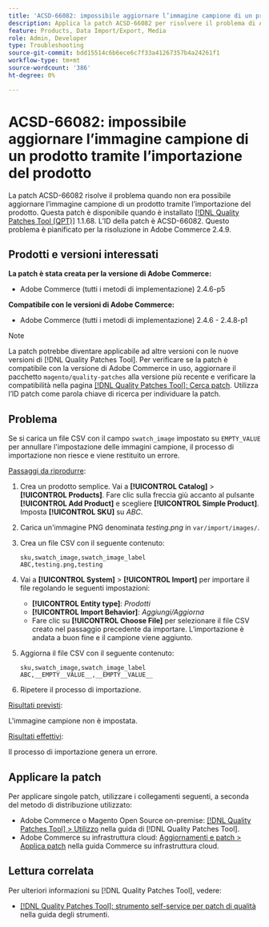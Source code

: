 ```yaml
---
title: 'ACSD-66082: impossibile aggiornare l’immagine campione di un prodotto tramite l’importazione del prodotto'
description: Applica la patch ACSD-66082 per risolvere il problema di Adobe Commerce, se il caricamento di un file CSV con il campo swatch_image impostato su EMPTY_VALUE per annullare l’impostazione delle immagini campione genera un errore durante l’importazione.
feature: Products, Data Import/Export, Media
role: Admin, Developer
type: Troubleshooting
source-git-commit: bdd15514c6b6ece6c7f33a41267357b4a24261f1
workflow-type: tm+mt
source-wordcount: '386'
ht-degree: 0%

---
```



# ACSD-66082: impossibile aggiornare l’immagine campione di un prodotto tramite l’importazione del prodotto

La patch ACSD-66082 risolve il problema quando non era possibile aggiornare l’immagine campione di un prodotto tramite l’importazione del prodotto. Questa patch è disponibile quando è installato [[!DNL Quality Patches Tool (QPT)]](/help/tools/quality-patches-tool/quality-patches-tool-to-self-serve-quality-patches.md) 1.1.68. L’ID della patch è ACSD-66082. Questo problema è pianificato per la risoluzione in Adobe Commerce 2.4.9.

## Prodotti e versioni interessati

**La patch è stata creata per la versione di Adobe Commerce:**

* Adobe Commerce (tutti i metodi di implementazione) 2.4.6-p5

**Compatibile con le versioni di Adobe Commerce:**

* Adobe Commerce (tutti i metodi di implementazione) 2.4.6 - 2.4.8-p1

>[!NOTE]
>
>La patch potrebbe diventare applicabile ad altre versioni con le nuove versioni di [!DNL Quality Patches Tool]. Per verificare se la patch è compatibile con la versione di Adobe Commerce in uso, aggiornare il pacchetto `magento/quality-patches` alla versione più recente e verificare la compatibilità nella pagina [[!DNL Quality Patches Tool]: Cerca patch](https://experienceleague.adobe.com/tools/commerce-quality-patches/index.html?lang=it). Utilizza l’ID patch come parola chiave di ricerca per individuare la patch.

## Problema

Se si carica un file CSV con il campo `swatch_image` impostato su `EMPTY_VALUE` per annullare l&#39;impostazione delle immagini campione, il processo di importazione non riesce e viene restituito un errore.

<u>Passaggi da riprodurre</u>:

1. Crea un prodotto semplice. Vai a **[!UICONTROL Catalog]** > **[!UICONTROL Products]**. Fare clic sulla freccia giù accanto al pulsante **[!UICONTROL Add Product]** e scegliere **[!UICONTROL Simple Product]**. Imposta **[!UICONTROL SKU]** su *ABC*.
1. Carica un&#39;immagine PNG denominata *testing.png* in `var/import/images/`.
1. Crea un file CSV con il seguente contenuto:

   ```
   sku,swatch_image,swatch_image_label
   ABC,testing.png,testing
   ```

1. Vai a **[!UICONTROL System]** > **[!UICONTROL Import]** per importare il file regolando le seguenti impostazioni:
   * **[!UICONTROL Entity type]**: *Prodotti*
   * **[!UICONTROL Import Behavior]**: *Aggiungi/Aggiorna*
   * Fare clic su **[!UICONTROL Choose File]** per selezionare il file CSV creato nel passaggio precedente da importare. L’importazione è andata a buon fine e il campione viene aggiunto.
1. Aggiorna il file CSV con il seguente contenuto:

   ```
   sku,swatch_image,swatch_image_label
   ABC,__EMPTY__VALUE__,__EMPTY__VALUE__
   ```

1. Ripetere il processo di importazione.

<u>Risultati previsti</u>:

L&#39;immagine campione non è impostata.

<u>Risultati effettivi</u>:

Il processo di importazione genera un errore.

## Applicare la patch

Per applicare singole patch, utilizzare i collegamenti seguenti, a seconda del metodo di distribuzione utilizzato:

* Adobe Commerce o Magento Open Source on-premise: [[!DNL Quality Patches Tool] > Utilizzo](/help/tools/quality-patches-tool/usage.md) nella guida di [!DNL Quality Patches Tool].
* Adobe Commerce su infrastruttura cloud: [Aggiornamenti e patch > Applica patch](https://experienceleague.adobe.com/docs/commerce-cloud-service/user-guide/develop/upgrade/apply-patches.html?lang=it) nella guida Commerce su infrastruttura cloud.

## Lettura correlata

Per ulteriori informazioni su [!DNL Quality Patches Tool], vedere:

* [[!DNL Quality Patches Tool]: strumento self-service per patch di qualità](/help/tools/quality-patches-tool/quality-patches-tool-to-self-serve-quality-patches.md) nella guida degli strumenti.
